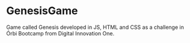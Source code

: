 # GenesisGame
Game called Genesis developed in JS, HTML and CSS as a challenge in Órbi Bootcamp from Digital Innovation One.
